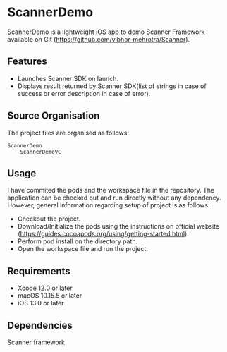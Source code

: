 # ScannerDemo

ScannerDemo is a lightweight iOS app to demo Scanner Framework available on Git (https://github.com/vibhor-mehrotra/Scanner).


## Features

- Launches Scanner SDK on launch.
- Displays result returned by Scanner SDK(list of strings in case of success or error description in case of error).


## Source Organisation

The project files are organised as follows:

    ScannerDemo
       -ScannerDemoVC
    
    

## Usage

I have commited the pods and the workspace file in the repository. The application can be checked out and run directly without any dependency.
However, general information regarding setup of project is as follows:

  - Checkout the project.
  - Download/Initialize the pods using the instructions on official website (https://guides.cocoapods.org/using/getting-started.html).
  - Perform pod install on the directory path.
  - Open the workspace file and run the project.


## Requirements

- Xcode 12.0 or later
- macOS 10.15.5 or later
- iOS 13.0 or later


## Dependencies

Scanner framework
